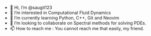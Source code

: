 - 👋 Hi, I’m @saugit123
- 👀 I’m interested in Computational Fluid Dynamics
- 🌱 I’m currently learning Python, C++, Git and Neovim
- 💞️ I’m looking to collaborate on Spectral methods for solving PDEs.
- 📫 How to reach me : You cannot reach me that easily, my friend.

<!---
saugit123/saugit123 is a ✨ special ✨ repository because its `README.md` (this file) appears on your GitHub profile.
You can click the Preview link to take a look at your changes.
--->
